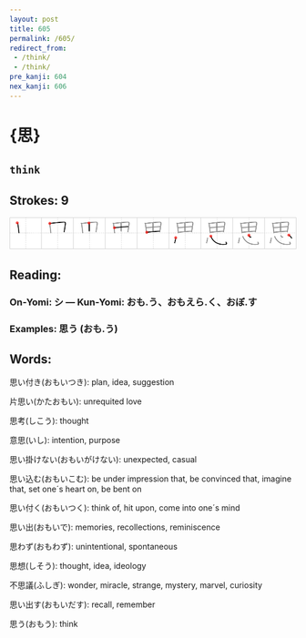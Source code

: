 ```yaml
---
layout: post
title: 605
permalink: /605/
redirect_from:
 - /think/
 - /think/
pre_kanji: 604
nex_kanji: 606
---
```


# {思}

## `think`

## Strokes: 9

<div class="stroke"><img src="../images/E6809D.png" /></div>

## Reading:

### On-Yomi: シ &mdash; Kun-Yomi: おも.う、おもえら.く、おぼ.す

### Examples: 思う (おも.う)

## Words:

思い付き(おもいつき): plan, idea, suggestion

片思い(かたおもい): unrequited love

思考(しこう): thought

意思(いし): intention, purpose

思い掛けない(おもいがけない): unexpected, casual

思い込む(おもいこむ): be under impression that, be convinced that, imagine that, set one´s heart on, be bent on

思い付く(おもいつく): think of, hit upon, come into one´s mind

思い出(おもいで): memories, recollections, reminiscence

思わず(おもわず): unintentional, spontaneous

思想(しそう): thought, idea, ideology

不思議(ふしぎ): wonder, miracle, strange, mystery, marvel, curiosity

思い出す(おもいだす): recall, remember

思う(おもう): think
